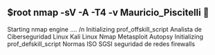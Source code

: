 ## $root nmap -sV -A -T4 -v Mauricio_Piscitelli 👋
Starting nmap engine .... /n
Initializing prof_offskill_script
  Analista de Ciberseguridad 
  Linux
  Kali Linux
  Nmap
  Metasploit
  Autopsy
Initializing prof_defskill_script
  Normas ISO 
  SGSI
  seguridad de redes
  firewalls

<!--
**dething/dething** is a ✨ _special_ ✨ repository because its `README.md` (this file) appears on your GitHub profile.

Here are some ideas to get you started:

- 🔭 I’m currently working on ...
- 🌱 I’m currently learning ...
- 👯 I’m looking to collaborate on ...
- 🤔 I’m looking for help with ...
- 💬 Ask me about ...
- 📫 How to reach me: ...
- 😄 Pronouns: ...
- ⚡ Fun fact: ...
-->
